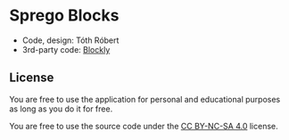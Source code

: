 # Sprego Blocks
- Code, design: Tóth Róbert
- 3rd-party code: [Blockly](https://github.com/google/blockly)

## License
You are free to use the application for personal and educational purposes as long as you do it for free.

You are free to use the source code under the [CC BY-NC-SA 4.0](https://creativecommons.org/licenses/by-nc-sa/4.0/) license.
